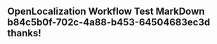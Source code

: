 <properties
ms.topic="hero-topic"
ms.test1="hero-topic"
ms.test2="test"/>

## OpenLocalization Workflow Test MarkDown b84c5b0f-702c-4a88-b453-64504683ec3d thanks!
